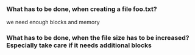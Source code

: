 ### What has to be done, when creating a file foo.txt?
we need enough blocks and memory

### What has to be done, when the file size has to be increased? Especially take care if it needs additional blocks
